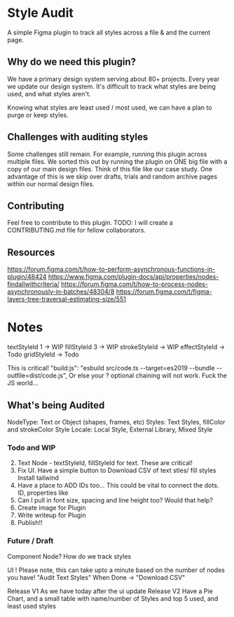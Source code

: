 # Style Audit

A simple Figma plugin to track all styles across a file & and the current page.

## Why do we need this plugin?

We have a primary design system serving about 80+ projects. Every year we update our design system.
It's difficult to track what styles are being used, and what styles aren't.

Knowing what styles are least used / most used, we can have a plan to purge or keep styles.

## Challenges with auditing styles

Some challenges still remain. For example, running this plugin across multiple files.
We sorted this out by running the plugin on ONE big file with a copy of our main design files. Think of this file like our case study. One advantage of this is we skip over drafts, trials and random archive pages within our normal design files.

## Contributing

Feel free to contribute to this plugin. TODO: I will create a CONTRIBUTING.md file for fellow collaborators.

## Resources

https://forum.figma.com/t/how-to-perform-asynchronous-functions-in-plugin/48424
https://www.figma.com/plugin-docs/api/properties/nodes-findallwithcriteria/
https://forum.figma.com/t/how-to-process-nodes-asynchronously-in-batches/48304/8
https://forum.figma.com/t/figma-layers-tree-traversal-estimating-size/551

# Notes

textStyleId 1 -> WIP
fillStyleId 3 -> WIP
strokeStyleId -> WIP
effectStyleId -> Todo
gridStyleId -> Todo

This is critical! "build:js": "esbuild src/code.ts --target=es2019 --bundle --outfile=dist/code.js",
Or else your ? optional chaining will not work. Fuck the JS world...

## What's being Audited

NodeType: Text or Object (shapes, frames, etc)
Styles: Text Styles, fillColor and strokeColor
Style Locale: Local Style, External Library, Mixed Style

### Todo and WIP

2. Text Node - textStyleId, fillStyleId for text. These are critical!
3. Fix UI. Have a simple button to Download CSV of text stles/ fill styles
   Install tailwind
4. Have a place to ADD IDs too... This could be vital to connect the dots. ID, properties like
5. Can I pull in font size, spacing and line height too? Would that help?
6. Create image for Plugin
7. Write writeup for Plugin
8. Publish!!

### Future / Draft

Component Node? How do we track styles

UI
! Please note, this can take upto a minute based on the number of nodes you have!
"Audit Text Styles"
When Done -> "Download CSV"

Release V1
As we have today after the ui update
Release V2
Have a Pie Chart, and a small table with name/number of Styles and top 5 used, and least used styles
